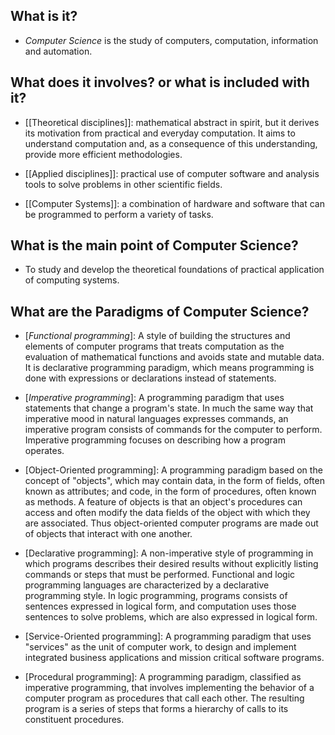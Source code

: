 ## What is it?

- _Computer Science_ is the study of computers, computation, information and automation.
## What does it involves? or what is included with it?
- [[Theoretical disciplines]]: mathematical abstract in spirit, but it derives its motivation from practical and everyday computation. It aims to understand computation and, as a consequence of this understanding, provide more efficient methodologies.
	
- [[Applied disciplines]]: practical use of computer software and analysis tools to solve problems in other scientific fields.
	
- [[Computer Systems]]: a combination of hardware and software that can be programmed to perform a variety of tasks.
## What is the main point of Computer Science?

- To study and develop the theoretical foundations of practical application of computing systems.

## What are the Paradigms of Computer Science? 

- [_Functional programming_]: A style of building the structures and elements of computer programs that treats computation as the evaluation of mathematical functions and avoids state and mutable data. It is declarative programming paradigm, which means programming is done with expressions or declarations instead of statements.
	
- [_Imperative programming_]: A programming paradigm that uses statements that change a program's state. In much the same way that imperative mood in natural languages expresses commands, an imperative program consists of commands for the computer to perform. Imperative programming focuses on describing how a program operates. 
	
- [Object-Oriented programming]: A programming paradigm based on the concept of "objects", which may contain data, in the form of fields, often known as attributes; and code, in the form of procedures, often known as methods. A feature of objects is that an object's procedures can access and often modify the data fields of the object with which they are associated. Thus object-oriented computer programs are made out of objects that interact with one another.
	
- [Declarative programming]: A non-imperative style of programming in which programs describes their desired results without explicitly listing commands or steps that must be performed. Functional and logic programming languages are characterized by a declarative programming style. In logic programming, programs consists of sentences expressed in logical form, and computation uses those sentences to solve problems, which are also expressed in logical form.
	
- [Service-Oriented programming]: A programming paradigm that uses "services" as the unit of computer work, to design and implement integrated business applications and mission critical software programs.
	
- [Procedural programming]: A programming paradigm, classified as imperative programming, that involves implementing the behavior of a computer program as procedures that call each other. The resulting program is a series of steps that forms a hierarchy of calls to its constituent procedures.

